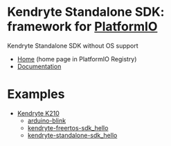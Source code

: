 
# Kendryte Standalone SDK: framework for [PlatformIO](https://platformio.org)

Kendryte Standalone SDK without OS support

* [Home](https://platformio.org/frameworks/kendryte-standalone-sdk) (home page in PlatformIO Registry)
* [Documentation](https://docs.platformio.org/page/frameworks/kendryte-standalone-sdk.html)

# Examples

- [Kendryte K210](https://github.com/sipeed/platform-kendryte210)
  * [arduino-blink](https://github.com/sipeed/platform-kendryte210/tree/master/examples/arduino-blink)
  * [kendryte-freertos-sdk_hello](https://github.com/sipeed/platform-kendryte210/tree/master/examples/kendryte-freertos-sdk_hello)
  * [kendryte-standalone-sdk_hello](https://github.com/sipeed/platform-kendryte210/tree/master/examples/kendryte-standalone-sdk_hello)

